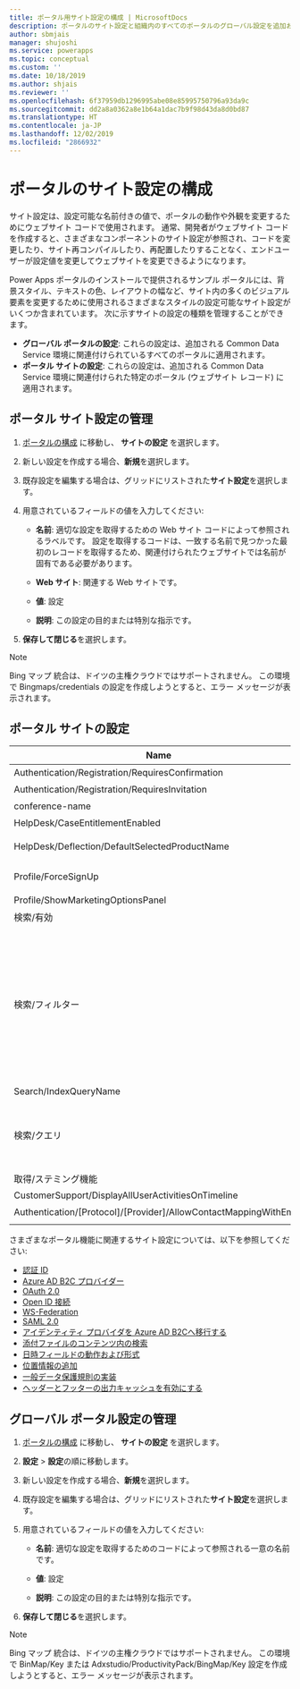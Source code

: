```yaml
---
title: ポータル用サイト設定の構成 | MicrosoftDocs
description: ポータルのサイト設定と組織内のすべてのポータルのグローバル設定を追加および構成する手順。
author: sbmjais
manager: shujoshi
ms.service: powerapps
ms.topic: conceptual
ms.custom: ''
ms.date: 10/18/2019
ms.author: shjais
ms.reviewer: ''
ms.openlocfilehash: 6f37959db1296995abe08e85995750796a93da9c
ms.sourcegitcommit: dd2a8a0362a8e1b64a1dac7b9f98d43da8d0bd87
ms.translationtype: HT
ms.contentlocale: ja-JP
ms.lasthandoff: 12/02/2019
ms.locfileid: "2866932"
---
```

# <a name="configure-site-settings-for-portals"></a>ポータルのサイト設定の構成

サイト設定は、設定可能な名前付きの値で、ポータルの動作や外観を変更するためにウェブサイト コードで使用されます。 通常、開発者がウェブサイト コードを作成すると、さまざまなコンポーネントのサイト設定が参照され、コードを変更したり、サイト再コンパイルしたり、再配置したりすることなく、エンドユーザーが設定値を変更してウェブサイトを変更できるようになります。

Power Apps ポータルのインストールで提供されるサンプル ポータルには、背景スタイル、テキストの色、レイアウトの幅など、サイト内の多くのビジュアル要素を変更するために使用されるさまざまなスタイルの設定可能なサイト設定がいくつか含まれています。
次に示すサイトの設定の種類を管理することができます。

- **グローバル ポータルの設定**: これらの設定は、追加される Common Data Service 環境に関連付けられているすべてのポータルに適用されます。
- **ポータル サイトの設定**: これらの設定は、追加される Common Data Service 環境に関連付けられた特定のポータル (ウェブサイト レコード) に適用されます。


## <a name="manage-portal-site-settings"></a>ポータル サイト設定の管理

1. [ポータルの構成](../manage-existing-portals.md#settings) に移動し、 **サイトの設定** を選択します。

2. 新しい設定を作成する場合、**新規**を選択します。

3. 既存設定を編集する場合は、グリッドにリストされた**サイト設定**を選択します。

4. 用意されているフィールドの値を入力してください: 

    - **名前**: 適切な設定を取得するための Web サイト コードによって参照されるラベルです。 設定を取得するコードは、一致する名前で見つかった最初のレコードを取得するため、関連付けられたウェブサイトでは名前が固有である必要があります。
    
    - **Web サイト**: 関連する Web サイトです。 
    
    - **値**: 設定
    
    - **説明**: この設定の目的または特別な指示です。

5. **保存して閉じる**を選択します。

> [!NOTE] 
> Bing マップ 統合は、ドイツの主権クラウドではサポートされません。 この環境で Bingmaps/credentials の設定を作成しようとすると、エラー メッセージが表示されます。

## <a name="portal-site-settings"></a>ポータル サイトの設定

|Name|Value|説明|
|----|-----|-----------|
|Authentication/Registration/RequiresConfirmation|偽 |ブール値 true は E メールによる確認を有効にし、オープン登録を無効にします。 既定: False |
|Authentication/Registration/RequiresInvitation|偽 |ブール値 true は招待コード機能を有効にし、オープン登録を無効にします。 既定: False |
|conference-name|ポータル会議|特定のポータルの会議を表す adx_conference のレコード名。|
|HelpDesk/CaseEntitlementEnabled|真|ヘルプ デスクのサポート案件の権利が有効かを示すブール値。 既定: false|
|HelpDesk/Deflection/DefaultSelectedProductName| |producttypecode が 100000001 に等しい製品が複数ある場合は、ヘルプ デスクのサポート案件の転送に表示されるドロップダウンで、既定で選択された製品の製品レコード名。|
|Profile/ForceSignUp|偽|ブール値を "True" に設定すると、Web サイトのコンテンツにアクセス許可される前に、ユーザーはプロフィール情報を更新する必要があります。 既定: False|
|Profile/ShowMarketingOptionsPanel|真|プロフィールのマーケティング広告の設定を指定する、フィールド一覧を表示するパネルを表示するか示すブール値。 既定: False|
|検索/有効|真|検索が有効かを示すブール値。|
|検索/フィルター|コンテンツ: adx_webpage、Events: adx_event、adx_eventschedule;<br>ブログ: adx_blog、adx_blogpost、adx_blogpostcomment;<br>フォーラム: adx_communityforum、adx_communityforumthread、adx_communityforumpost;<br>アイデア: adx_ideaforum、adx_idea、adx_ideacomment;<br>問題: adx_issueforum、adx_issue、adx_issuecomment; ヘルプ デスク: サポート案件|検索論理名フィルター オプションのコレクション。 ここで値を定義すると、サイト全体検索にドロップダウン フィルター オプションを追加します。 この値は、コロンと区切られた名前と値を含む、名前/値のペア、およびセミコロンで区切られたペアの形式であるべきです。<br>例: 「Forums:adx_communityforum,adx_communityforumthread,adx_communityforumpost;Blogs:adx_blog,adx_blogpost,adx_blogpostcomment」。|
|Search/IndexQueryName|ポータル検索|ポータル検索クエリで使用されるシステム ビューの名前。 既定: ポータル検索|
|検索/クエリ|+(@Query) _title:(@Query) _logicalname:adx_webpage~0.9^0.2<br> -_logicalname:adx_webfile~0.9 adx_partialurl:(@Query)<br> _logicalname:adx_blogpost~0.9^0.1 -_logicalname:adx_communityforumthread~0.9|サイト検索のクエリを上書きして、追加の重みとフィルターを適用します。 @Query はユーザーが入力したクエリ テキストです。 Lucene クエリ構文の参照: [https://lucene.apache.org/core/old_versioned_docs/versions/2_9_1/queryparsersyntax.html](https://lucene.apache.org/core/old_versioned_docs/versions/2_9_1/queryparsersyntax.html)| 
|取得/ステミング機能|英語|ポータル検索のステミング アルゴリズムが使用する言語。 既定: 英語|
|CustomerSupport/DisplayAllUserActivitiesOnTimeline|偽| |
|Authentication/[Protocol]/[Provider]/AllowContactMappingWithEmail| |電子メールに基づいて取引先担当者レコードへの自動関連付けを許可します。 詳しくは、[ここ](azure-ad-b2c.md#allow-auto-association-to-a-contact-record-based-on-email)をクリックしてください。|
|||

さまざまなポータル機能に関連するサイト設定については、以下を参照してください:

- [認証 ID](set-authentication-identity.md)
- [Azure AD B2C プロバイダー](azure-ad-b2c.md)
- [OAuth 2.0](configure-oauth2-settings.md)
- [Open ID 接続](configure-openid-settings.md)
- [WS-Federation](configure-ws-federation-settings.md)
- [SAML 2.0](configure-saml2-settings.md)
- [アイデンティティ プロバイダを Azure AD B2Cへ移行する](migrate-identity-providers.md)
- [添付ファイルのコンテンツ内の検索](search-file-attachment.md)
- [日時フィールドの動作および形式](behavior-format-date-time-field.md)
- [位置情報の追加](add-geolocation.md)
- [一般データ保護規則の実装](https://docs.microsoft.com/dynamics365/customer-engagement/portals/implement-gdpr)
- [ヘッダーとフッターの出力キャッシュを有効にする](https://docs.microsoft.com/dynamics365/customer-engagement/portals/enable-header-footer-output-caching)

## <a name="manage-global-portal-settings"></a>グローバル ポータル設定の管理

1. [ポータルの構成](../manage-existing-portals.md#settings) に移動し、 **サイトの設定** を選択します。

2. **設定** &gt; **設定**の順に移動します。

3. 新しい設定を作成する場合、**新規**を選択します。

4. 既存設定を編集する場合は、グリッドにリストされた**サイト設定**を選択します。

5. 用意されているフィールドの値を入力してください: 

    - **名前**: 適切な設定を取得するためのコードによって参照される一意の名前です。

    - **値**: 設定

    - **説明**: この設定の目的または特別な指示です。

6. **保存して閉じる**を選択します。

> [!NOTE] 
> Bing マップ 統合は、ドイツの主権クラウドではサポートされません。 この環境で BinMap/Key または Adxstudio/ProductivityPack/BingMap/Key 設定を作成しようとすると、エラー メッセージが表示されます。


